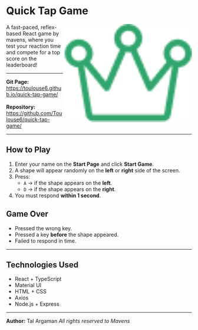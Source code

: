 # Quick Tap Game

<img align="right" src="./src/Assets/crown.png" alt="Quick Tap Screenshot" width="350">

A fast-paced, reflex-based React game by mavens, where you test your reaction time and compete for a top score on the leaderboard!

---

**Git Page:**
<br>
https://toulouse6.github.io/quick-tap-game/
<br><br>
**Repository:**
<br>
https://github.com/Toulouse6/quick-tap-game/

---

## How to Play

1. Enter your name on the **Start Page** and click **Start Game**.
2. A shape will appear randomly on the **left** or **right** side of the screen.
3. Press:
   - `A` → if the shape appears on the **left**.
   - `D` → if the shape appears on the **right**.
4. You must respond **within 1 second**.


## Game Over

- Pressed the wrong key.
- Pressed a key **before** the shape appeared.
- Failed to respond in time.

---

## Technologies Used

- React + TypeScript
- Material UI
- HTML + CSS
- Axios
- Node.js + Express

---

**Author:** Tal Argaman
*All rights reserved to Mavens*

